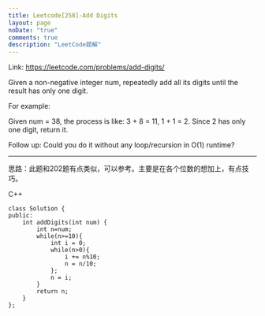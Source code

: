 ```yaml
---
title: Leetcode[258]-Add Digits
layout: page
noDate: "true"
comments: true
description: "LeetCode题解" 
---
```

<article class="post post-type-normal" itemscope="" itemtype="http://schema.org/Article" style="opacity: 1; transform: translateY(0px);">

Link: https://leetcode.com/problems/add-digits/

Given a non-negative integer num, repeatedly add all its digits until the result has only one digit.

For example:

Given num = 38, the process is like: 3 + 8 = 11, 1 + 1 = 2. Since 2 has only one digit, return it.

Follow up:
Could you do it without any loop/recursion in O(1) runtime?

---

思路：此题和202题有点类似，可以参考。主要是在各个位数的想加上，有点技巧。


C++

```
class Solution {
public:
    int addDigits(int num) {
        int n=num;
        while(n>=10){
            int i = 0;
            while(n>0){
                i += n%10;
                n = n/10;
            };
            n = i;
        }
        return n;
    }
};
```


</article>
